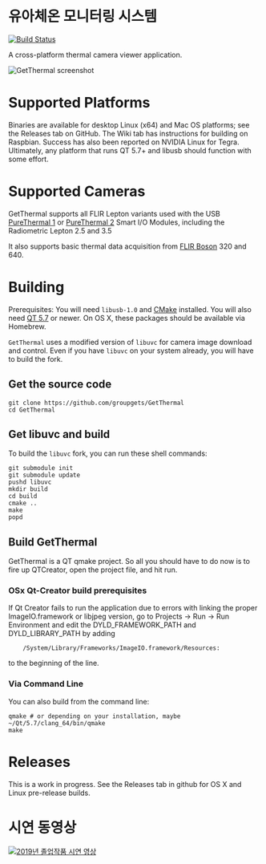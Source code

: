 # 유아체온 모니터링 시스템

[![Build Status](https://travis-ci.org/groupgets/GetThermal.svg?branch=master)](https://travis-ci.org/groupgets/GetThermal)

A cross-platform thermal camera viewer application.

![GetThermal screenshot](https://groupgets-files.s3.amazonaws.com/lepton/getthermal_app.png)

# Supported Platforms

Binaries are available for desktop Linux (x64) and Mac OS platforms; see the Releases tab on GitHub. The Wiki tab has 
instructions for building on Raspbian. Success has also been reported on NVIDIA Linux for Tegra. Ultimately, any
platform that runs QT 5.7+ and libusb should function with some effort.

# Supported Cameras

GetThermal supports all FLIR Lepton variants used with the USB
[PureThermal 1](https://groupgets.com/manufacturers/getlab/products/purethermal-1-flir-lepton-smart-i-o-module) or
[PureThermal 2](https://groupgets.com/manufacturers/getlab/products/purethermal-2-flir-lepton-smart-i-o-module) Smart I/O Modules,
including the Radiometric Lepton 2.5 and 3.5

It also supports basic thermal data acquisition from [FLIR Boson](https://groupgets.com/manufacturers/flir/products/boson) 320 and 640.

# Building

Prerequisites: You will need `libusb-1.0` and [CMake](http://www.cmake.org/) installed. You will
also need [QT 5.7](https://www.qt.io/download-open-source/) or newer. On OS X, these packages should
be available via Homebrew.

`GetThermal` uses a modified version of `libuvc` for camera image download and control. Even if
you have `libuvc` on your system already, you will have to build the fork.

## Get the source code

    git clone https://github.com/groupgets/GetThermal
    cd GetThermal

## Get libuvc and build

To build the `libuvc` fork, you can run these shell commands:

    git submodule init
    git submodule update
    pushd libuvc
    mkdir build
    cd build
    cmake ..
    make
    popd

## Build GetThermal

GetThermal is a QT qmake project. So all you should have to do now is to fire up QTCreator, open the project file,
and hit run. 

### OSx Qt-Creator build prerequisites
If Qt Creator fails to run the application due to errors with linking the proper ImageIO.framework or libjpeg version, go to Projects -> Run -> Run Environment and edit the DYLD_FRAMEWORK_PATH and DYLD_LIBRARY_PATH by adding

        /System/Library/Frameworks/ImageIO.framework/Resources:

to the beginning of the line.

### Via Command Line
You can also build from the command line:

    qmake # or depending on your installation, maybe ~/Qt/5.7/clang_64/bin/qmake 
    make

# Releases

This is a work in progress. See the Releases tab in github for OS X and Linux pre-release builds.


# 시연 동영상
[![2019년 졸업작품 시연 영상](https://yt-embed.herokuapp.com/embed?v=7kxKd7uVC_8)](https://www.youtube.com/watch?v=7kxKd7uVC_8)
